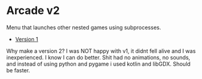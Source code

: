 # Arcade v2
Menu that launches other nested games using subprocesses.

- [Version 1](https://github.com/leerlingenscw/2425-arcade)

Why make a version 2?
I was NOT happy with v1, it didnt fell alive and I was inexperienced. I know I can do better.
Shit had no animations, no sounds, and instead of using python and pygame i used kotlin and libGDX. Should be faster.